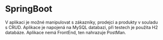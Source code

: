 # SpringBoot
V aplikaci je možné manipulovat s zákazníky, prodejci a produkty v souladu s CRUD.
Aplikace je napojená na MySQL databazi, při testech je použita H2 databáze.
Aplikace nemá FrontEnd, ten nahrazuje PostMan.
